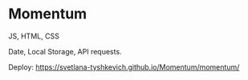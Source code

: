 # Momentum

JS, HTML, CSS

Date, Local Storage, API requests.

Deploy: https://svetlana-tyshkevich.github.io/Momentum/momentum/
